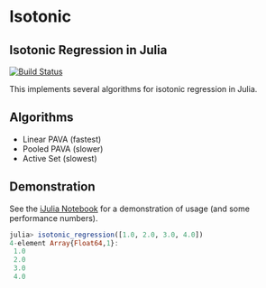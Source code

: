 # Isotonic

## Isotonic Regression in Julia

[![Build Status](https://travis-ci.org/ajtulloch/Isotonic.jl.png)](https://travis-ci.org/ajtulloch/Isotonic.jl)

This implements several algorithms for isotonic regression in Julia.

## Algorithms

+ Linear PAVA (fastest)
+ Pooled PAVA (slower)
+ Active Set (slowest)

## Demonstration

See the [iJulia Notebook][] for a demonstration of usage (and some
performance numbers).

```julia
julia> isotonic_regression([1.0, 2.0, 3.0, 4.0])
4-element Array{Float64,1}:
 1.0
 2.0
 3.0
 4.0
```

[iJulia Notebook]: http://nbviewer.ipython.org/url/gist.githubusercontent.com/ajtulloch/9456289/raw/7a3429ffdb155d5f652f241475af9fdf4a28d2d1/Julia.ipynb


